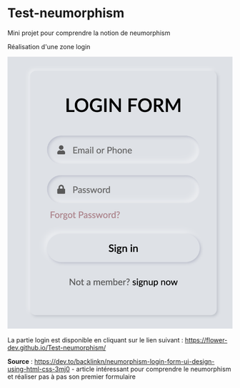 # Test-neumorphism
Mini projet pour comprendre la notion de neumorphism 

Réalisation d'une zone login

![screen n°1](img/screen.png)

La partie login est disponible en cliquant sur le lien suivant : https://flower-dev.github.io/Test-neumorphism/

**Source** : https://dev.to/backlinkn/neumorphism-login-form-ui-design-using-html-css-3mj0 - article intéressant pour comprendre le neumorphism et réaliser pas à pas son premier formulaire 